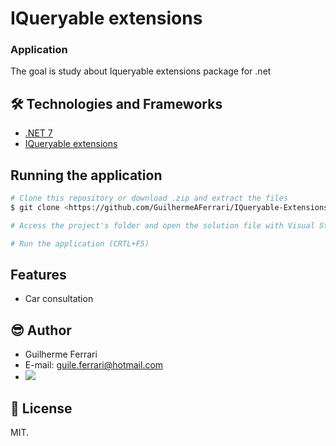 # IQueryable extensions

### Application

The goal is study about Iqueryable extensions package for .net

## 🛠 Technologies and Frameworks
- [.NET 7](https://dotnet.microsoft.com/en-us/download/dotnet/7.0)
- [IQueryable extensions](https://www.nuget.org/packages/AspNetCore.IQueryable.Extensions)

## Running the application
```bash
# Clone this repository or download .zip and extract the files
$ git clone <https://github.com/GuilhermeAFerrari/IQueryable-Extensions.git>

# Access the project's folder and open the solution file with Visual Studio or Visual Studio Code

# Run the application (CRTL+F5)
```

## Features
- Car consultation

## 😎 Author
- Guilherme Ferrari
- E-mail: guile.ferrari@hotmail.com
- [<img src="https://img.shields.io/badge/linkedin-%230077B5.svg?&style=for-the-badge&logo=linkedin&logoColor=white" />](https://www.linkedin.com/in/guilherme-antonio-ferrari/)

## 📝 License
MIT.